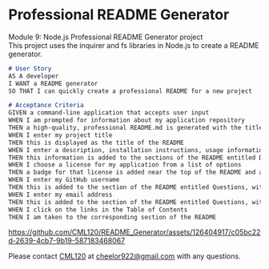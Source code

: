 # Professional README Generator 
Module 9: Node.js Professional README Generator project  
This project uses the inquirer and fs libraries in Node.js to create a README generator.

```md
# User Story
AS A developer  
I WANT a README generator  
SO THAT I can quickly create a professional README for a new project  

# Acceptance Criteria
GIVEN a command-line application that accepts user input  
WHEN I am prompted for information about my application repository  
THEN a high-quality, professional README.md is generated with the title of my project and sections entitled Description, Table of Contents, Installation, Usage, License, Contributing, Tests, and Questions  
WHEN I enter my project title  
THEN this is displayed as the title of the README  
WHEN I enter a description, installation instructions, usage information, contribution guidelines, and test instructions  
THEN this information is added to the sections of the README entitled Description, Installation, Usage, Contributing, and Tests  
WHEN I choose a license for my application from a list of options  
THEN a badge for that license is added near the top of the README and a notice is added to the section of the README entitled License that explains which license the application is covered under  
WHEN I enter my GitHub username  
THEN this is added to the section of the README entitled Questions, with a link to my GitHub profile  
WHEN I enter my email address  
THEN this is added to the section of the README entitled Questions, with instructions on how to reach me with additional questions  
WHEN I click on the links in the Table of Contents  
THEN I am taken to the corresponding section of the README  
```



https://github.com/CML120/README_Generator/assets/126404917/c05bc22d-2639-4cb7-9b19-587183468067


Please contact [CML120](https://github.com/CML120) at cheelor922@gmail.com with any questions.


